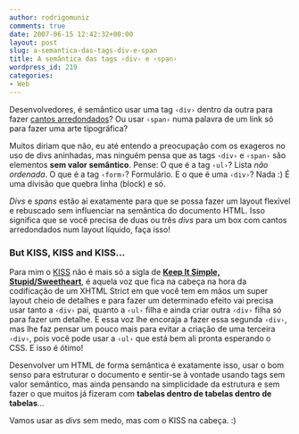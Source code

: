 ```yaml
---
author: rodrigomuniz
comments: true
date: 2007-06-15 12:42:32+00:00
layout: post
slug: a-semantica-das-tags-div-e-span
title: A semântica das tags ‹div› e ‹span›
wordpress_id: 219
categories:
- Web
---
```


Desenvolvedores, é semântico usar uma tag `‹div›` dentro da outra para fazer [cantos arredondados](http://www.smileycat.com/miaow/archives/000044.php)? Ou usar `‹span›` numa palavra de um link só para fazer uma arte tipográfica?

Muitos diriam que não, eu até entendo a preocupação com os exageros no uso de divs aninhadas, mas ninguém pensa que as tags `‹div›` e `‹span›` são elementos **sem valor semântico**. Pense: O que é a tag `‹ul›`? Lista _não ordenada_. O que é a tag `‹form›`? Formulário. E o que é uma `‹div›`? Nada :) É uma divisão que quebra linha (block) e só. 

_Divs_ e _spans_ estão aí exatamente para que se possa fazer um layout flexível e rebuscado sem influenciar na semântica do documento HTML. Isso significa que se você precisa de duas ou três _divs_ para um box com cantos arredondados num layout líquido, faça isso!



### But KISS, KISS and KISS...


Para mim o [KISS](http://en.wikipedia.org/wiki/KISS_principle) não é mais só a sigla de **[Keep It Simple, Stupid/Sweetheart](http://en.wikipedia.org/wiki/KISS_principle)**, é aquela voz que fica na cabeça na hora da codificação de um XHTML Strict em que você tem em mãos um super layout cheio de detalhes e para fazer um determinado efeito vai precisa usar tanto a `‹div›` pai, quanto a `‹ul›` filha e ainda criar outra `‹div›` filha só para fazer um detalhe. E essa voz lhe encoraja a fazer essa segunda `‹div›`, mas lhe faz pensar um pouco mais para evitar a criação de uma terceira `‹div›`, pois você pode usar a `‹ul›` que está bem ali pronta esperando o CSS. E isso é ótimo!

Desenvolver um HTML de forma semântica é exatamente isso, usar o bom senso para estruturar o documento e sentir-se à vontade usando tags sem valor semântico, mas ainda pensando na simplicidade da estrutura e sem fazer o que muitos já fizeram com **tabelas dentro de tabelas dentro de tabelas**...

Vamos usar as _divs_ sem medo, mas com o KISS na cabeça. :)
